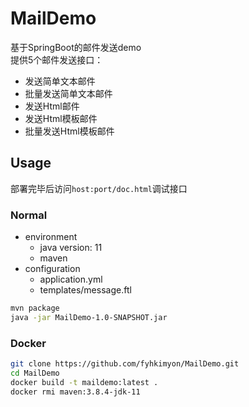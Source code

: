 # MailDemo
基于SpringBoot的邮件发送demo <br>
提供5个邮件发送接口： <br>
+ 发送简单文本邮件
+ 批量发送简单文本邮件
+ 发送Html邮件
+ 发送Html模板邮件
+ 批量发送Html模板邮件
## Usage
部署完毕后访问`host:port/doc.html`调试接口
### Normal
+ environment
    + java version: 11
    + maven
+ configuration
    + application.yml
    + templates/message.ftl

```bash
mvn package
java -jar MailDemo-1.0-SNAPSHOT.jar
```
### Docker
```bash
git clone https://github.com/fyhkimyon/MailDemo.git
cd MailDemo
docker build -t maildemo:latest .
docker rmi maven:3.8.4-jdk-11
```